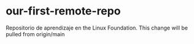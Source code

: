 # our-first-remote-repo
Repositorio de aprendizaje en the Linux Foundation. 
This change will be pulled from origin/main
